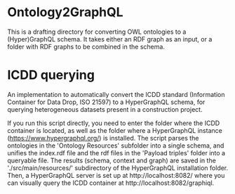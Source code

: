 # Ontology2GraphQL
This is a drafting directory for converting OWL ontologies to a (Hyper)GraphQL schema. It takes either an RDF graph as an input, or a folder with RDF graphs to be combined in the schema.

# ICDD querying
An implementation to automatically convert the ICDD standard (Information Container for Data Drop, ISO 21597) to a HyperGraphQL schema, for querying heterogeneous datasets present in a construction project.

If you run this script directly, you need to enter the folder where the ICDD container is located, as well as the folder where a HyperGraphQL instance (https://www.hypergraphql.org/) is installed. The script parses the ontologies in the 'Ontology Resources' subfolder into a single schema, and unifies the index.rdf file and the rdf files in the 'Payload triples' folder into a queryable file. The results (schema, context and graph) are saved in the './src/main/resources/' subdirectory of the HyperGraphQL installation folder. Then, a HyperGraphQL server is set up at http://localhost:8082/ where you can visually query the ICDD container at http://localhost:8082/graphiql. 
